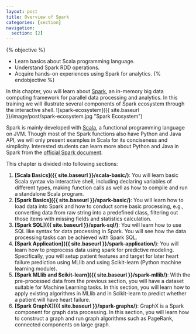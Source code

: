 ```yaml
---
layout: post
title: Overview of Spark
categories: [section]
navigation:
  section: [2]
---
```


{% objective %}
- Learn basics about Scala programming language.
- Understand Spark RDD operations.
- Acquire hands-on experiences using Spark for analytics.
{% endobjective %}

In this chapter, you will learn about [Spark](http://spark.apache.org), an in-memory big data computing framework for parallel data processing and analytics. In this training we will illustrate several components of Spark ecosystem  through the interactive shell.
![spark-ecosystem]({{ site.baseurl }}/image/post/spark-ecosystem.jpg "Spark Ecosystem")

Spark is mainly developed with [Scala](http://www.scala-lang.org/), a functional programming language on JVM. Though most of the Spark functions also have Python and Java API, we will only present examples in Scala for its conciseness and simplicity. Interested students can learn more about Python and Java in Spark from the [official Spark document](https://spark.apache.org/docs/latest/programming-guide.html).

This chapter is divided into following sections:

1. **[Scala Basics]({{ site.baseurl }}/scala-basic/)**: You will learn basic Scala syntax via interactive shell, including declaring variables of different types, making function calls as well as how to compile and run a standalone Scala program.
2. **[Spark Basics]({{ site.baseurl }}/spark-basic/)**: You will learn how to load data into Spark and how to conduct some basic processing, e.g., converting data from raw string into a predefined class, filtering out those items with missing fields and statistics calculation. 
3. **[Spark SQL]({{ site.baseurl }}/spark-sql/)**: You will learn how to use SQL like syntax for data processing in Spark. You will see how the data processing tasks can be achieved with Spark SQL.
4. **[Spark Application]({{ site.baseurl }}/spark-application/)**: You will learn how to preprocess data using spark for predictive modeling. Specifically, you will setup patient features and target for later heart failure prediction using MLlib and using Scikit-learn (Python machine learning module).
5. **[Spark MLlib and Scikit-learn]({{ site.baseurl }}/spark-mllib/)**: With the pre-processed data from the previous section, you will have a dataset suitable for Machine Learning tasks. In this section, you will learn how to apply existing algorithms in MLlib and in Scikit-learn to predict whether a patient will have heart failure. 
4. **[Spark GraphX]({{ site.baseurl }}/spark-graphx/)**: GraphX is a Spark component for graph data processing. In this section, you will learn how to construct a graph and run graph algorithms such as PageRank, connected components on large graph.

